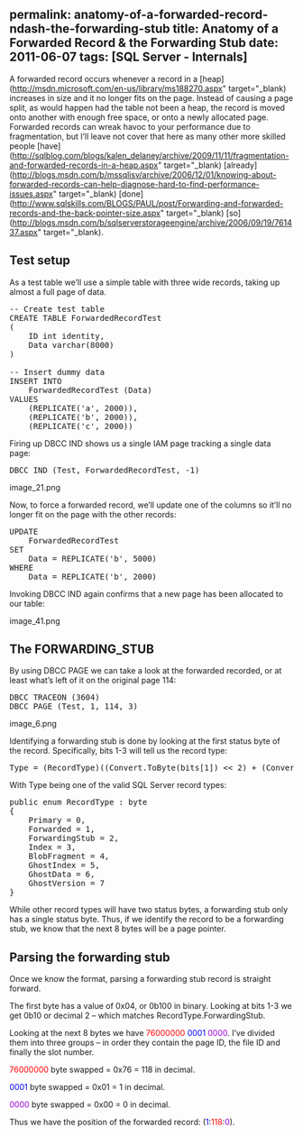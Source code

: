permalink: anatomy-of-a-forwarded-record-ndash-the-forwarding-stub
title: Anatomy of a Forwarded Record & the Forwarding Stub
date: 2011-06-07
tags: [SQL Server - Internals]
---
A forwarded record occurs whenever a record in a [heap](http://msdn.microsoft.com/en-us/library/ms188270.aspx" target="_blank) increases in size and it no longer fits on the page. Instead of causing a page split, as would happen had the table not been a heap, the record is moved onto another with enough free space, or onto a newly allocated page. Forwarded records can wreak havoc to your performance due to fragmentation, but I’ll leave not cover that here as many other more skilled people [have](http://sqlblog.com/blogs/kalen_delaney/archive/2009/11/11/fragmentation-and-forwarded-records-in-a-heap.aspx" target="_blank) [already](http://blogs.msdn.com/b/mssqlisv/archive/2006/12/01/knowing-about-forwarded-records-can-help-diagnose-hard-to-find-performance-issues.aspx" target="_blank) [done](http://www.sqlskills.com/BLOGS/PAUL/post/Forwarding-and-forwarded-records-and-the-back-pointer-size.aspx" target="_blank) [so](http://blogs.msdn.com/b/sqlserverstorageengine/archive/2006/09/19/761437.aspx" target="_blank).

## Test setup

As a test table we’ll use a simple table with three wide records, taking up almost a full page of data.

<pre lang="tsql" escaped="true">-- Create test table
CREATE TABLE ForwardedRecordTest
(
	ID int identity,
	Data varchar(8000)
)

-- Insert dummy data
INSERT INTO
	ForwardedRecordTest (Data)
VALUES 
	(REPLICATE('a', 2000)),
	(REPLICATE('b', 2000)),
	(REPLICATE('c', 2000))</pre>

Firing up DBCC IND shows us a single IAM page tracking a single data page:

<pre lang="tsql" escaped="true">DBCC IND (Test, ForwardedRecordTest, -1)</pre>

image_21.png

Now, to force a forwarded record, we’ll update one of the columns so it’ll no longer fit on the page with the other records:

<pre lang="tsql" escaped="true">UPDATE
	ForwardedRecordTest
SET
	Data = REPLICATE('b', 5000)
WHERE
	Data = REPLICATE('b', 2000)</pre>

Invoking DBCC IND again confirms that a new page has been allocated to our table:

image_41.png

## The FORWARDING_STUB

By using DBCC PAGE we can take a look at the forwarded recorded, or at least what’s left of it on the original page 114:

<pre lang="tsql" escaped="true">DBCC TRACEON (3604)
DBCC PAGE (Test, 1, 114, 3)</pre>

image_6.png

Identifying a forwarding stub is done by looking at the first status byte of the record. Specifically, bits 1-3 will tell us the record type:

<pre lang="tsql" escaped="true">Type = (RecordType)((Convert.ToByte(bits[1]) &lt;&lt; 2) + (Convert.ToByte(bits[2]) &lt;&lt; 1) + Convert.ToByte(bits[3]));</pre>

With Type being one of the valid SQL Server record types:

<pre lang="tsql" escaped="true">public enum RecordType : byte
{
	Primary = 0,
	Forwarded = 1,
	ForwardingStub = 2,
	Index = 3,
	BlobFragment = 4,
	GhostIndex = 5,
	GhostData = 6,
	GhostVersion = 7
}</pre>

While other record types will have two status bytes, a forwarding stub only has a single status byte. Thus, if we identify the record to be a forwarding stub, we know that the next 8 bytes will be a page pointer.

## Parsing the forwarding stub

Once we know the format, parsing a forwarding stub record is straight forward.

The first byte has a value of 0x04, or 0b100 in binary. Looking at bits 1-3 we get 0b10 or decimal 2 – which matches RecordType.ForwardingStub.

Looking at the next 8 bytes we have <span style="color: #ff0000;">76000000</span> <span style="color: #0000ff;">0001</span> <span style="color: #9b00d3;">0000</span>. I’ve divided them into three groups – in order they contain the page ID, the file ID and finally the slot number.

<span style="color: #ff0000;">76000000</span> byte swapped = 0x76 = 118 in decimal.

<span style="color: #0000ff;">0001</span> byte swapped = 0x01 = 1 in decimal.

<span style="color: #9b00d3;">0000</span> byte swapped = 0x00 = 0 in decimal.

Thus we have the position of the forwarded record: (<span style="color: #0000ff;">1</span>:<span style="color: #ff0000;">118</span>:<span style="color: #9b00d3;">0</span>).
